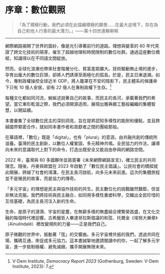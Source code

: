 # 序章：數位觀照

> 「為了積極行動，我們必須在此描繪積極的願景……在最大逆境下，存在為自己和他人行善的最大潛力。」——第十四世達賴喇嘛

---

網際網路揭開了世界的面紗，像是光引導著前行的道路。理想與變革的 60 年代見證了跨文化技術的萌芽，催生了超越地理和時間限制的數位社群。通過這座數位橋樑，知識得以在不同語文間綻放。

然而，全球化浪潮也帶來社會階層分化、貧富差距擴大。技術驅動無止境的進步，孕育出龐大的數位巨頭，卻將人們誘導至兩極化的孤島。於是，民主日漸退潮。如今，專制政權操控全球近半 GDP，將人籠罩在不安的陰影下，民主體系的保護傘下只有 10 億人安居，卻有 22 億人在專制政權下生存。[^VDem]

[^VDem]: V-Dem Institute, *Democracy Report 2023* (Gothenburg, Sweden: V-Dem Institute, 2023): 7.

每種文化都如同河流，蜿蜒述說著自己的故事，而民主的長河，承載著我們的希望。當它漸形乾涸之際，我們必須開源造雨，展現出雅典娜工藝般編織的集體智慧，以期延續。

本書彙集了全球數位民主的深刻洞見，旨在提昇認知多樣性的能耐和優點，並且跨越國界緊密合作，就如同本書作者和貢獻者之間的團結那般。

在華語裡，「數位」既是「digital」，也有「plural」的意涵，由共融共創的傳統所滋養。臺灣的民主創新，以數位人權鞏固，多元精神共鳴。全民協力的作法，讓導向未來的意識取代上對下的命令，打造出既安全又能自由參與的網路空間。

2022 年，臺灣與 60 多國夥伴並肩簽署《未來網際網路宣言》，確立民主的共同理念。隨後，丹麥與歐盟在 2023 年啟動了「數位民主倡議」。公民社會的橋樑就此開展，跨越了社會的鴻溝，在民主長河啟航，向多元未來前進。這次的集體旅程並不是殖民的故事，而是協力的傳奇。

「多元宇宙」的理想是民主與協作技術的共生。民主數位化的挑戰雖然艱鉅，但並非無法克服。我們將技術與民主融合，如同用多樣性重塑科學，交織出全民珍惜的互信基礎，為民主長河注入新的生命。

生命，是原子的漣漪、宇宙的星塵，在無窮多樣的無盡組合裡繁榮昌盛，在文化交融的每個時代裡迴響。古希臘哲人畢達哥拉斯倡議的和弦、托爾金《埃努大樂章》（Ainulindalë）裡改變規則的力量——正是我們自己。

原子微觀的世界中，振動著「弦」的交響曲。多元宇宙裡共振的我們，透過共同在場、攜碼互通，來促成多元協力。這本書誠摯地邀請閱讀中的你，一起了解多元宇宙，進一步抵制極權、避免滅絕，攜手開展無限未來。

